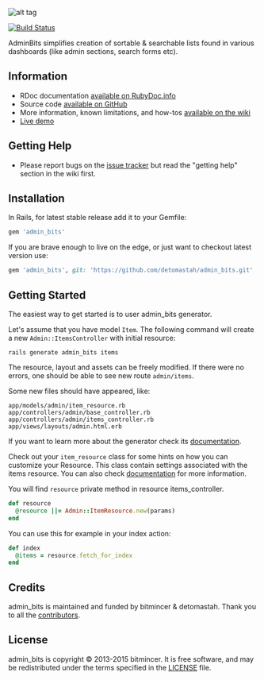 ![alt tag](https://raw.github.com/detomastah/admin_bits/master/docs/ablogo.png)

[![Build Status](https://travis-ci.org/detomastah/admin_bits.svg)](https://travis-ci.org/detomastah/admin_bits)

AdminBits simplifies creation of sortable & searchable lists found in various dashboards (like admin sections, search forms etc).

## Information

* RDoc documentation [available on RubyDoc.info](http://rubydoc.info/gems/admin_bits)
* Source code [available on GitHub](https://github.com/bitmincer/admin_bits)
* More information, known limitations, and how-tos [available on the wiki](https://github.com/bitmincer/admin_bits/wiki)
* [Live demo](http://demo-admin-bits.herokuapp.com/admin)

## Getting Help

* Please report bugs on the [issue tracker](https://github.com/bitmincer/admin_bits/issues) but read the "getting help" section in the wiki first.

## Installation

In Rails, for latest stable release add it to your Gemfile:

```ruby
gem 'admin_bits'
```

If you are brave enough to live on the edge, or just want to checkout latest version use:

```ruby
gem 'admin_bits', git: 'https://github.com/detomastah/admin_bits.git'
```

## Getting Started
The easiest way to get started is to user admin_bits generator.

Let's assume that you have model `Item`. The following command will create a new `Admin::ItemsController` with initial resource:

```
rails generate admin_bits items
```

The resource, layout and assets can be freely modified. If there were no errors, one should be able to see new route `admin/items`.

Some new files should have appeared, like:
```
app/models/admin/item_resource.rb
app/controllers/admin/base_controller.rb
app/controllers/admin/items_controller.rb
app/views/layouts/admin.html.erb
```

If you want to learn more about the generator check its [documentation](https://github.com/detomastah/admin_bits/blob/master/docs/generator.md).

Check out your `item_resource` class for some hints on how you can customize your Resource. This class contain settings associated with the items resource. You can also check [documentation](https://github.com/detomastah/admin_bits/blob/master/docs/resource_class.md) for more information.

You will find `resource` private method in resource items_controller.

```ruby
def resource
  @resource ||= Admin::ItemResource.new(params)
end
```

You can use this for example in your index action:

```ruby
def index
  @items = resource.fetch_for_index
end
```


## Credits

admin_bits is maintained and funded by bitmincer & detomastah. Thank you
to all the [contributors][contributors].

## License

admin_bits is copyright © 2013-2015 bitmincer. It is free software,
and may be redistributed under the terms specified in the
[LICENSE](LICENSE) file.

[contributors]: https://github.com/bitmincer/admin_bits/contributors
